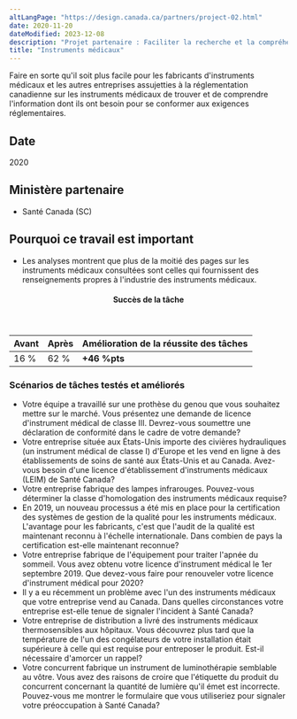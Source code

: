 ```yaml
---
altLangPage: "https://design.canada.ca/partners/project-02.html"
date: 2020-11-20
dateModified: 2023-12-08
description: "Projet partenaire : Faciliter la recherche et la compréhension des exigences réglementaires pour les parties prenantes soumises au Règlement sur les instruments médicaux du Canada. Date : 2020."
title: "Instruments médicaux"
---
```

<p>Faire en sorte qu'il soit plus facile pour les fabricants d'instruments médicaux et les autres entreprises assujetties à la réglementation canadienne sur les instruments médicaux de trouver et de comprendre l'information dont ils ont besoin pour se conformer aux exigences réglementaires.</p>
<h2>Date</h2>
<p>2020</p>
<h2>Ministère partenaire</h2>
<ul>
  <li>Santé Canada (SC)</li>
</ul>
<h2>Pourquoi ce travail est important</h2>
<ul>
  <li>Les analyses montrent que plus de la moitié des pages sur les instruments médicaux consultées sont celles qui fournissent des renseignements propres à l'industrie des instruments médicaux.</li>
</ul>
<div class="row mrgn-tp-lg mrgn-bttm-lg">
  <div class="col-md-8">
    <div class="panel panel-success">
      <header class="panel-heading">
        <h4 class="panel-title text-center">Succès de la tâche</h4>
      </header>
      <table class="table">
        <thead>
          <tr style="">
            <th scope="col" class="col-md-3">Avant</th>
            <th scope="col" class="col-md-3">Après</th>
            <th scope="col" class="col-md-6">Amélioration de la réussite des tâches</th>
          </tr>
        </thead>
        <tbody>
          <tr>
            <td class="table-smnum">16&nbsp;%</td>
            <td class="table-smnum">62&nbsp;%</td>
            <td class="table-smnum"><span class="text-success"><strong>+46&nbsp;%pts</strong></span></td>
          </tr>
        </tbody>
      </table>
    </div>
  </div>
</div>
<h3>Scénarios de tâches testés et améliorés</h3>
<ul class="lst-spcd">
  <li>Votre équipe a travaillé sur une prothèse du genou que vous souhaitez mettre sur le marché. Vous présentez une demande de licence d'instrument médical de classe III. Devrez-vous soumettre une déclaration de conformité dans le cadre de votre demande?</li>
  <li>Votre entreprise située aux États-Unis importe des civières hydrauliques (un instrument médical de classe I) d'Europe et les vend en ligne à des établissements de soins de santé aux États-Unis et au Canada. Avez-vous besoin d'une licence d'établissement d'instruments médicaux (LEIM) de Santé Canada?</li>
  <li>Votre entreprise fabrique des lampes infrarouges. Pouvez-vous déterminer la classe d'homologation des instruments médicaux requise?</li>
  <li>En 2019, un nouveau processus a été mis en place pour la certification des systèmes de gestion de la qualité pour les instruments médicaux. L'avantage pour les fabricants, c'est que l'audit de la qualité est maintenant reconnu à l'échelle internationale. Dans combien de pays la certification est-elle maintenant reconnue?</li>
  <li>Votre entreprise fabrique de l'équipement pour traiter l'apnée du sommeil. Vous avez obtenu votre licence d'instrument médical le 1er septembre 2019. Que devez-vous faire pour renouveler votre licence d'instrument médical pour 2020?</li>
  <li>Il y a eu récemment un problème avec l'un des instruments médicaux que votre entreprise vend au Canada. Dans quelles circonstances votre entreprise est-elle tenue de signaler l'incident à Santé Canada?</li>
  <li>Votre entreprise de distribution a livré des instruments médicaux thermosensibles aux hôpitaux. Vous découvrez plus tard que la température de l'un des congélateurs de votre installation était supérieure à celle qui est requise pour entreposer le produit. Est-il nécessaire d'amorcer un rappel?</li>
  <li>Votre concurrent fabrique un instrument de luminothérapie semblable au vôtre. Vous avez des raisons de croire que l'étiquette du produit du concurrent concernant la quantité de lumière qu'il émet est incorrecte. Pouvez-vous me montrer le formulaire que vous utiliseriez pour signaler votre préoccupation à Santé Canada?</li>
</ul>
